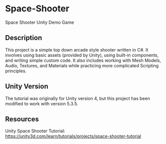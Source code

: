 # Space-Shooter

Space Shooter Unity Demo Game

Description
-----------
This project is a simple top down arcade style shooter written in C#. It involves using basic assets (provided by Unity), 
using built-in components, and writing simple custom code. It also includes working with Mesh Models, Audio, Textures, and 
Materials while practicing more complicated Scripting principles.

Unity Version
-------------
The tutorial was originally for Unity version 4, but this project has been modified to work with version 5.3.5.

Resources
-----------
Unity Space Shooter Tutorial: https://unity3d.com/learn/tutorials/projects/space-shooter-tutorial